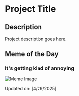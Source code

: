 # Project Title

## Description

Project description goes here.

## Meme of the Day

### It's getting kind of annoying
![Meme Image](https://i.redd.it/cr1kgerrgfxe1.png)

Updated on: [4/29/2025]